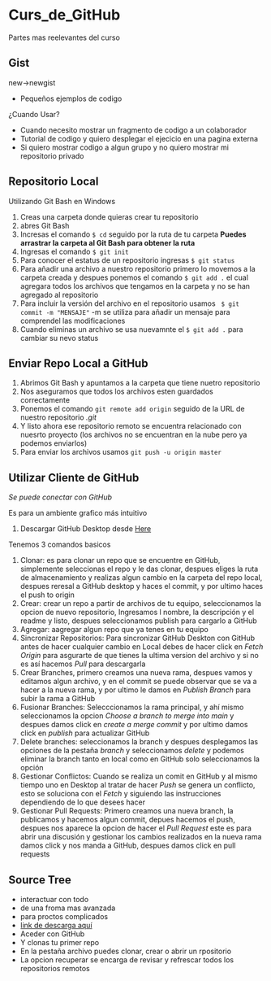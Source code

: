 # Curs_de_GitHub
Partes mas reelevantes del curso

## Gist

new->newgist

- Pequeños ejemplos de codigo

¿Cuando Usar?
- Cuando necesito mostrar un fragmento de codigo a un colaborador
- Tutorial de codigo y quiero desplegar el ejecicio en una pagina externa
- Si quiero mostrar codigo a algun grupo y no quiero mostrar mi repositorio privado

## Repositorio Local
Utilizando Git Bash en Windows
1. Creas una carpeta donde quieras crear tu repositorio
2. abres Git Bash
3. Incresas el comando ``` $ cd ``` seguido por la ruta de tu carpeta **Puedes arrastrar la carpeta al Git Bash para obtener la ruta**
4. Ingresas el comando ``` $ git init ```
5. Para conocer el estatus de un repositorio ingresas ``` $ git status ```
6. Para añadir una archivo a nuestro repositorio primero lo movemos a la carpeta creada y despues ponemos el comando ``` $ git add . ``` el cual agregara todos los archivos que tengamos en la carpeta y no se han agregado al repositorio
7. Para incluir la versión del archivo en el repositorio usamos ``` $ git commit -m "MENSAJE"``` -m se utiliza para añadir un mensaje para comprendel las modificaciones 
8. Cuando eliminas un archivo se usa nuevamnte el ``` $ git add . ``` para cambiar su nevo status

## Enviar Repo Local a GitHub
1. Abrimos Git Bash y apuntamos a la carpeta que tiene nuetro repositorio
2. Nos aseguramos que todos los archivos esten guardados correctamente
3. Ponemos el comando ``` git remote add origin ``` seguido de la URL de nuestro repositorio *.git*
4. Y listo ahora ese repositorio remoto se encuentra relacionado con nuesrto proyecto (los archivos no se encuentran en la nube pero ya podemos enviarlos)
5. Para enviar los archivos usamos ``` git push -u origin master ``` 

## Utilizar Cliente de GitHub

*Se puede conectar con GitHub*

Es para un ambiente grafico más intuitivo
1. Descargar GitHub Desktop desde [Here](https://desktop.github.com/)

Tenemos 3 comandos basicos
1. Clonar: es para clonar un repo que se encuentre en GitHub, simplemente seleccionas el repo y le das clonar, despues eliges la ruta de almacenamiento y realizas algun cambio en la carpeta del repo local, despues reresal a GitHub desktop y haces el commit, y por ultimo haces el push to origin
2. Crear: crear un repo a partir de archivos de tu equipo, seleccionamos la opcion de nuevo repositorio, Ingresamos l nombre, la descripción y el readme y listo, despues seleccionamos publish para cargarlo a GitHub
3. Agregar: aagregar algun repo que ya tenes en tu equipo
4. Sincronizar Repositorios: Para sincronizar GitHub Deskton con GitHub antes de hacer cualquier cambio en Local debes de hacer click en *Fetch Origin* para asgurarte de que tienes la ultima version del archivo y si no es así hacemos *Pull* para descargarla
5. Crear Branches, primero creamos una nueva rama, despues vamos y editamos algun archivo, y en el commit se puede observar que se va a hacer a la nueva rama, y por ultimo le damos en *Publish Branch* para subir la rama a GitHub 
6. Fusionar Branches: Selecccionamos la rama principal, y ahí mismo seleccionamos la opcion *Choose a branch to merge into main* y despues damos click en *create a merge commit* y por ultimo damos click en *publish* para actualizar GitHub
7. Delete branches: seleccionamos la branch y despues desplegamos las opciones de la pestaña *branch* y seleccionamos *delete* y podemos eliminar la branch tanto en local como en GitHub solo seleccionamos la opción
8. Gestionar Conflictos: Cuando se realiza un comit en GitHub y al mismo tiempo uno en Desktop al tratar de hacer *Push* se genera un conflicto, esto se soluciona con el *Fetch* y siguiendo las instrucciones dependiendo de lo que desees hacer
9. Gestionar Pull Requests: Primero creamos una nueva branch, la publicamos y hacemos algun commit, depues hacemos el push, despues nos aparece la opcion de hacer el *Pull Request* este es para abrir una discusión y gestionar los cambios realizados en la nueva rama damos click y nos manda a GitHub, despues damos click en pull requests 

## Source Tree
- interactuar con todo
- de una froma mas avanzada
- para proctos complicados
- [link de descarga aquí](https://www.sourcetreeapp.com/)
- Aceder con GitHub
- Y clonas tu primer repo
- En la pestaña archivo puedes clonar, crear o abrir un rpositorio
- La opcion recuperar se encarga de revisar y refrescar todos los repositorios remotos



